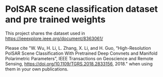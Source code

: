 # PolSAR scene classification dataset and pre trained weights
This project shares the dataset used in https://ieeexplore.ieee.org/document/8363061/

Please cite "W. Wu, H. Li, L. Zhang, X. Li, and H. Guo, “High-Resolution PolSAR Scene Classification With Pretrained Deep Convnets and Manifold Polarimetric Parameters”, IEEE Transactions on Geoscience and Remote Sensing, https://doi.org/10.1109/TGRS.2018.2833156, 2018." when using them in your own publications.
